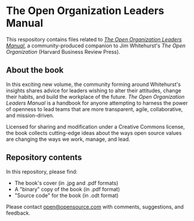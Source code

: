 # The Open Organization Leaders Manual

This respository contains files related to [_The Open Organization Leaders Manual_](https://opensource.com/open-organization/resources/leaders-manual), a community-produced companion to Jim Whitehurst's _The Open Organization_ (Harvard Business Review Press).

## About the book

In this exciting new volume, the community forming around Whitehurst's insights shares advice for leaders wishing to alter their attitudes, change their habits, and build the workplace of the future. _The Open Organization Leaders Manual_ is a handbook for anyone attempting to harness the power of openness to lead teams that are more transparent, agile, collaborative, and mission-driven.

Licensed for sharing and modification under a Creative Commons license, the book collects cutting-edge ideas about the ways open source values are changing the ways we work, manage, and lead.

## Repository contents

In this repository, please find:

- The book's cover (in .jpg and .pdf formats)
- A "binary" copy of the book (in .pdf format)
- "Source code" for the book (in .odt format)

Please contact open@opensource.com with comments, suggestions, and feedback.
